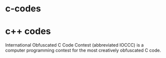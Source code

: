 # c-codes 
# c++ codes
International Obfuscated C Code Contest (abbreviated IOCCC) is a computer programming contest for the most creatively obfuscated C code.
